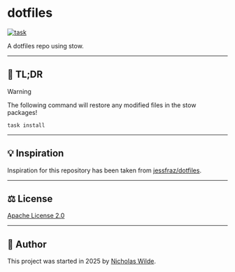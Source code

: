 # dotfiles
[![task](https://img.shields.io/badge/task-enabled-brightgreen?logo=task&logoColor=white&style=for-the-badge)](https://taskfile.dev/#/)

A dotfiles repo using stow.

---

## :rocket: TL;DR

> [!WARNING]
> The following command will restore any modified files in the stow packages!

```shell
task install
```

---

## :bulb: Inspiration

Inspiration for this repository has been taken from [jessfraz/dotfiles][2].

---

## :balance_scale: License

​[Apache License 2.0](./LICENSE)

---

## :pencil: Author

​This project was started in 2025 by [Nicholas Wilde][1].

[1]: https://github.com/nicholaswilde/
[2]: https://github.com/jessfraz/dotfiles
[3]: http://nicholaswilde.io/dotfiles2

